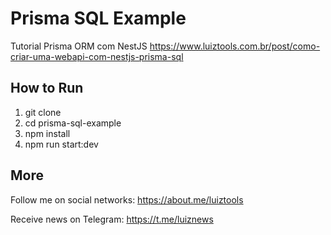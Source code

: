 # Prisma SQL Example

Tutorial Prisma ORM com NestJS
https://www.luiztools.com.br/post/como-criar-uma-webapi-com-nestjs-prisma-sql

## How to Run

1. git clone
2. cd prisma-sql-example
3. npm install
4. npm run start:dev

## More

Follow me on social networks: https://about.me/luiztools

Receive news on Telegram: https://t.me/luiznews
